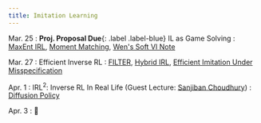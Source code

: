 ```yaml
---
title: Imitation Learning
---
```


Mar. 25
: **Proj. Proposal Due**{: .label .label-blue} IL as Game Solving
  : [MaxEnt IRL](https://cdn.aaai.org/AAAI/2008/AAAI08-227.pdf), [Moment Matching](https://gokul.dev/mmil/), [Wen's Soft VI Note](https://wensun.github.io/CS4789_data/soft_VI.pdf)

Mar. 27
: Efficient Inverse RL
  : [FILTER](https://gokul.dev/filter/), [Hybrid IRL](https://gokul.dev/hyper/), [Efficient Imitation Under Misspecification](https://arxiv.org/abs/2503.13162)

Apr. 1
: IRL<sup>2</sup>: Inverse RL In Real Life (Guest Lecture: [Sanjiban Choudhury](https://sanjibanc.github.io/))
  : [Diffusion Policy](https://arxiv.org/pdf/2303.04137)

Apr. 3
: 🎡
